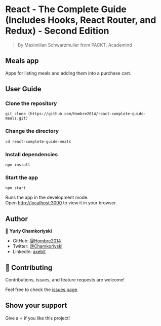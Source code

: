 # React - The Complete Guide (Includes Hooks, React Router, and Redux) - Second Edition

> By Maximilian Schwarzmuller from PACKT, Academind

## Meals app

Apps for listing meals and adding them into a purchase cart.

## User Guide

### Clone the repository

`git clone (https://github.com/Hombre2014/react-complete-guide-meals.git)`

### Change the directory

`cd react-complete-guide-meals`

### Install dependencies

`npm install`

### Start the app

`npm start`

Runs the app in the development mode.\
Open [http://localhost:3000](http://localhost:3000) to view it in your browser.

## Author

👤 **Yuriy Chamkoriyski**

- GitHub: [@Hombre2014](https://github.com/Hombre2014)
- Twitter: [@Chamkoriyski](https://twitter.com/Chamkoriyski)
- LinkedIn: [axebit](https://linkedin.com/in/axebit)

## 🤝 Contributing

Contributions, issues, and feature requests are welcome!

Feel free to check the [issues page](https://github.com/Hombre/react-complete-guide-meals/issues).

## Show your support

Give a ⭐️ if you like this project!
